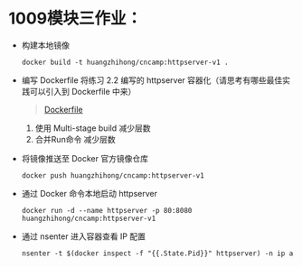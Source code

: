 # 1009模块三作业：

- 构建本地镜像

    ```
    docker build -t huangzhihong/cncamp:httpserver-v1 .
    ```

- 编写 Dockerfile 将练习 2.2 编写的 httpserver 容器化（请思考有哪些最佳实践可以引入到 Dockerfile 中来）

    > [Dockerfile](./Dockerfile)
    1. 使用 Multi-stage build 减少层数
    2. 合并Run命令 减少层数
   

- 将镜像推送至 Docker 官方镜像仓库
  
    ```
    docker push huangzhihong/cncamp:httpserver-v1
    ```

- 通过 Docker 命令本地启动 httpserver
    
    ```
    docker run -d --name httpserver -p 80:8080 huangzhihong/cncamp:httpserver-v1
    ```

- 通过 nsenter 进入容器查看 IP 配置
  
  ```
  nsenter -t $(docker inspect -f "{{.State.Pid}}" httpserver) -n ip a
  ```